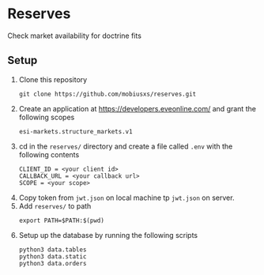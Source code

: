 # Reserves

Check market availability for doctrine fits

## Setup

1. Clone this repository
    ```
    git clone https://github.com/mobiusxs/reserves.git
    ```
1. Create an application at https://developers.eveonline.com/ and grant the following scopes
    ```
    esi-markets.structure_markets.v1
    ```
1. cd in the `reserves/` directory and create a file called `.env` with the following contents
    ```
    CLIENT_ID = <your client id>
    CALLBACK_URL = <your callback url>
    SCOPE = <your scope>
    ```
1. Copy token from `jwt.json` on local machine tp `jwt.json` on server.
1. Add `reserves/` to path
    ```
    export PATH=$PATH:$(pwd)
    ``` 
1. Setup up the database by running the following scripts
    ```
    python3 data.tables
    python3 data.static
    python3 data.orders
    ```

